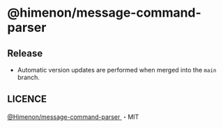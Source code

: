 # @himenon/message-command-parser

## Release

- Automatic version updates are performed when merged into the `main` branch.

## LICENCE

[@Himenon/message-command-parser ](https://github.com/Himenon/message-command-parser)・MIT
